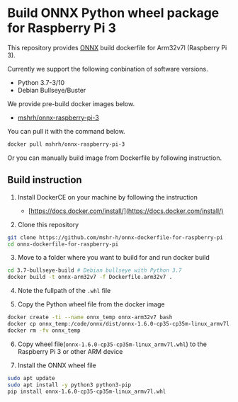 # Build ONNX Python wheel package for Raspberry Pi 3

This repository provides [ONNX](https://github.com/onnx/onnx) build dockerfile for Arm32v7l (Raspberry Pi 3).

Currently we support the following conbination of software versions.

- Python 3.7-3/10
- Debian Bullseye/Buster

We provide pre-build docker images below.

- [mshrh/onnx-raspberry-pi-3](https://hub.docker.com/r/mshrh/onnx-raspberry-pi-3)

You can pull it with the command below.

```bash
docker pull mshrh/onnx-raspberry-pi-3
```

Or you can manually build image from Dockerfile by following instruction.

## Build instruction

1. Install DockerCE on your machine by following the instruction
    - [https://docs.docker.com/install/](https://docs.docker.com/install/)

2. Clone this repository

```sh
git clone https://github.com/mshr-h/onnx-dockerfile-for-raspberry-pi
cd onnx-dockerfile-for-raspberry-pi
```

3. Move to a folder where you want to build for and run docker build

```sh
cd 3.7-bullseye-build # Debian bullseye with Python 3.7
docker build -t onnx-arm32v7 -f Dockerfile.arm32v7 .
```

4. Note the fullpath of the `.whl` file

5. Copy the Python wheel file from the docker image

```sh
docker create -ti --name onnx_temp onnx-arm32v7 bash
docker cp onnx_temp:/code/onnx/dist/onnx-1.6.0-cp35-cp35m-linux_armv7l.whl .
docker rm -fv onnx_temp
```

6. Copy wheel file(`onnx-1.6.0-cp35-cp35m-linux_armv7l.whl`) to the Raspberry Pi 3 or other ARM device

7. Install the ONNX wheel file

```sh
sudo apt update
sudo apt install -y python3 python3-pip
pip install onnx-1.6.0-cp35-cp35m-linux_armv7l.whl
```
